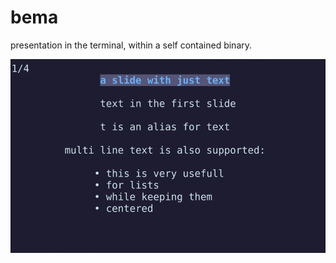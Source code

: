 # bema

presentation in the terminal, within a self contained binary.

![demo](https://raw.githubusercontent.com/yazgoo/bema/gh-pages/screenshot.gif)
